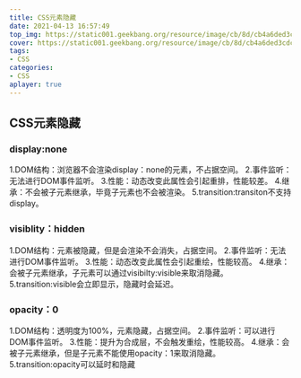 ```yaml
---
title: CSS元素隐藏
date: 2021-04-13 16:57:49
top_img: https://static001.geekbang.org/resource/image/cb/8d/cb4a6ded3cdc7c0eb6a7e3879567f08d.jpg
cover: https://static001.geekbang.org/resource/image/cb/8d/cb4a6ded3cdc7c0eb6a7e3879567f08d.jpg
tags:
- CSS
categories:
- CSS
aplayer: true
---
```

## CSS元素隐藏

### **display:none**

1.DOM结构：浏览器不会渲染display：none的元素，不占据空间。
2.事件监听：无法进行DOM事件监听。
3.性能：动态改变此属性会引起重排，性能较差。
4.继承：不会被子元素继承，毕竟子元素也不会被渲染。
5.transition:transiton不支持display。

### **visiblity：hidden**

1.DOM结构：元素被隐藏，但是会渲染不会消失，占据空间。
2.事件监听：无法进行DOM事件监听。
3.性能：动态改变此属性会引起重绘，性能较高。
4.继承：会被子元素继承，子元素可以通过visibilty:visible来取消隐藏。
5.transition:visible会立即显示，隐藏时会延迟。

### **opacity：0**

1.DOM结构：透明度为100%，元素隐藏，占据空间。
2.事件监听：可以进行DOM事件监听。
3.性能：提升为合成层，不会触发重绘，性能较高。
4.继承：会被子元素继承，但是子元素不能使用opacity：1来取消隐藏。
5.transition:opacity可以延时和隐藏